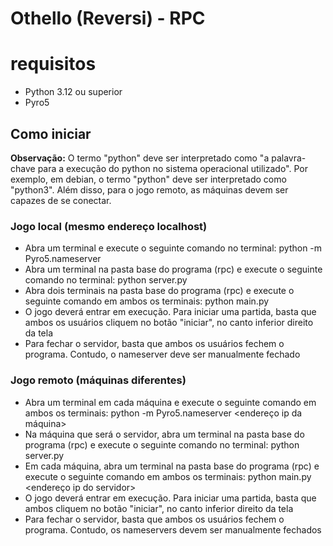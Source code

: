 # Othello (Reversi) - RPC

# requisitos
- Python 3.12 ou superior
- Pyro5

## Como iniciar
**Observação:** O termo "python" deve ser interpretado como "a palavra-chave para a execução do python no sistema operacional utilizado". Por exemplo, em debian, o termo "python" deve ser interpretado como "python3". Além disso, para o jogo remoto, as máquinas devem ser capazes de se conectar.
### Jogo local (mesmo endereço localhost)
- Abra um terminal e execute o seguinte comando no terminal: python -m Pyro5.nameserver
- Abra um terminal na pasta base do programa (rpc) e execute o seguinte comando no terminal: python server.py
- Abra dois terminais na pasta base do programa (rpc) e execute o seguinte comando em ambos os terminais: python main.py
- O jogo deverá entrar em execução. Para iniciar uma partida, basta que ambos os usuários cliquem no botão "iniciar", no canto inferior direito da tela
- Para fechar o servidor, basta que ambos os usuários fechem o programa. Contudo, o nameserver deve ser manualmente fechado

### Jogo remoto (máquinas diferentes)
- Abra um terminal em cada máquina e execute o seguinte comando em ambos os terminais: python -m Pyro5.nameserver <endereço ip da máquina>
- Na máquina que será o servidor, abra um terminal na pasta base do programa (rpc) e execute o seguinte comando no terminal: python server.py
- Em cada máquina, abra um terminal na pasta base do programa (rpc) e execute o seguinte comando em ambos os terminais: python main.py <endereço ip do servidor>
- O jogo deverá entrar em execução. Para iniciar uma partida, basta que ambos cliquem no botão "iniciar", no canto inferior direito da tela
- Para fechar o servidor, basta que ambos os usuários fechem o programa. Contudo, os nameservers devem ser manualmente fechados


